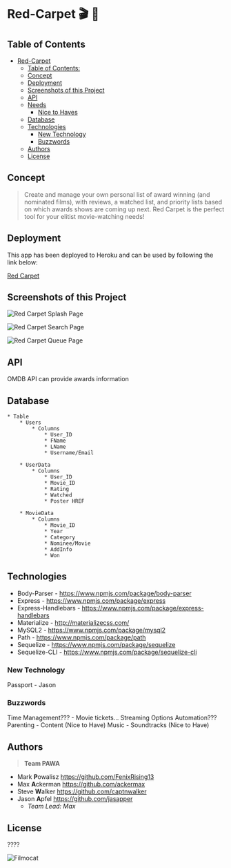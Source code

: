 # Red-Carpet :clapper: :movie_camera:

## Table of Contents
- [Red-Carpet ](#red-carpet-clapper-moviecamera)
	- [Table of Contents:](#table-of-contents)
	- [Concept](#concept)
	- [Deployment](#deployment)
	- [Screenshots of this Project](#screenshots-of-this-project)
	- [API](#api)
	- [Needs](#needs)
		- [Nice to Haves](#nice-to-haves)
	- [Database](#database)
	- [Technologies](#technologies)
		- [New Technology](#new-technology)
		- [Buzzwords](#buzzwords)
	- [Authors](#authors)
	- [License](#license)

## Concept

>Create and manage your own personal list of award winning (and nominated films), with reviews, a watched list, and priority lists based on which awards shows are coming up next. Red Carpet is the perfect tool for your elitist movie-watching needs!

## Deployment

This app has been deployed to Heroku and can be used by following the link below:

[Red Carpet](https://red-carpet-app.herokuapp.com/ "Red Carpet - https://red-carpet-app.herokuapp.com")

## Screenshots of this Project

![Red Carpet Splash Page](https://raw.github.com/ackermax/red-carpet/master/screenshots/screenshot1.gif "Red Carpet Splash Page")

![Red Carpet Search Page](https://raw.github.com/ackermax/red-carpet/master/screenshots/screenshot2.png "Red Carpet Search Page")

![Red Carpet Queue Page](https://raw.github.com/ackermax/red-carpet/master/screenshots/screenshot3.png "Red Carpet Queue Page")

## API

OMDB API can provide awards information

## Database

```
* Table
	* Users
		* Columns
			* User_ID
			* FName
			* LName
			* Username/Email
	
	* UserData
        * Columns
			* User_ID
	        * Movie_ID
	        * Rating
	        * Watched
			* Poster HREF

	* MovieData
        * Columns
	        * Movie_ID
	        * Year
	        * Category
			* Nominee/Movie
			* AddInfo
			* Won			
```

## Technologies

* Body-Parser - https://www.npmjs.com/package/body-parser
* Express - https://www.npmjs.com/package/express
* Express-Handlebars - https://www.npmjs.com/package/express-handlebars
* Materialize - http://materializecss.com/
* MySQL2 - https://www.npmjs.com/package/mysql2
* Path - https://www.npmjs.com/package/path
* Sequelize - https://www.npmjs.com/package/sequelize
* Sequelize-CLI - https://www.npmjs.com/package/sequelize-cli

### New Technology

Passport - Jason

### Buzzwords

Time Management??? - Movie tickets… Streaming Options
Automation???
Parenting - Content (Nice to Have)
Music - Soundtracks (Nice to Have)

## Authors

> **Team PAWA**
+ Mark **P**owalisz https://github.com/FenixRising13
+ Max **A**ckerman https://github.com/ackermax
+ Steve **W**alker https://github.com/captnwalker
+ Jason **A**pfel https://github.com/jasapper
  - *Team Lead: Max*

## License

????

![Filmocat](https://octodex.github.com/images/filmtocat.png)
